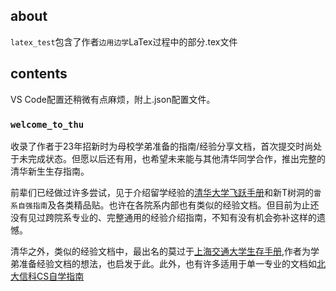 ## about
`latex_test`包含了作者`边用边学`LaTex过程中的部分.tex文件
## contents
VS Code配置还稍微有点麻烦，附上.json配置文件。

### `welcome_to_thu`
收录了作者于23年招新时为母校学弟准备的指南/经验分享文档，首次提交时尚处于未完成状态。但愿以后还有用，也希望未来能与其他清华同学合作，推出完整的清华新生生存指南。

前辈们已经做过许多尝试，见于介绍留学经验的[清华大学飞跃手册](https://feiyue.online/)和新T树洞的`雷系自强指南`及各类精品贴。也许在各院系内部也有类似的经验文档。但目前为止还没有见过跨院系专业的、完整通用的经验介绍指南，不知有没有机会弥补这样的遗憾。

清华之外，类似的经验文档中，最出名的莫过于[上海交通大学生存手册](https://survivesjtu.gitbook.io/survivesjtumanual),作者为学弟准备经验文档的想法，也启发于此。此外，也有许多适用于单一专业的文档如[北大信科CS自学指南](https://csdiy.wiki/)